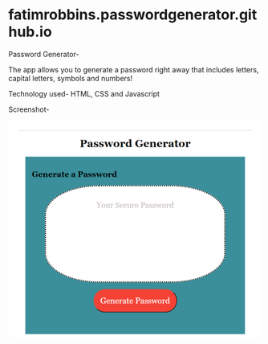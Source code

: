 # fatimrobbins.passwordgenerator.github.io

Password Generator-

The app allows you to generate a password right away that includes letters, capital letters, symbols and numbers!

Technology used-
HTML, CSS and Javascript

Screenshot- 

<img src="screenshot.png" alt="screenshot of app">
